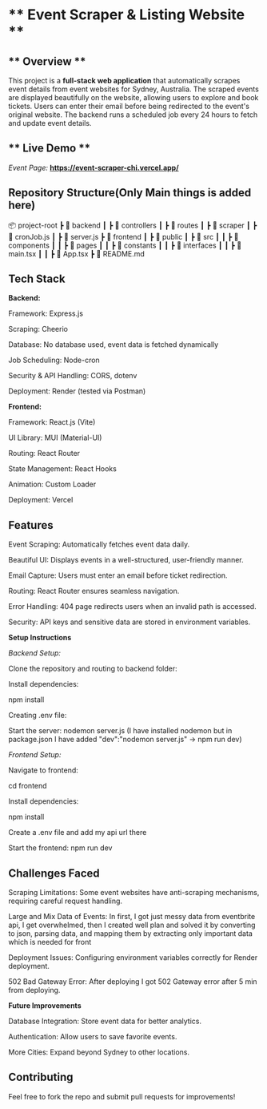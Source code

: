 # ** Event Scraper & Listing Website **

## ** Overview **

This project is a **full-stack web application** that automatically scrapes event details from event websites for Sydney, Australia. The scraped events are displayed beautifully on the website, allowing users to explore and book tickets. Users can enter their email before being redirected to the event's original website. The backend runs a scheduled job every 24 hours to fetch and update event details.

## ** Live Demo **

*Event Page:* **https://event-scraper-chi.vercel.app/**


## **Repository Structure(Only Main things is added here)**
📦 project-root
 ┣ 📂 backend
 ┃ ┣ 📂 controllers
 ┃ ┣ 📂 routes
 ┃ ┣ 📂 scraper
 ┃ ┣ 📜 cronJob.js
 ┃ ┣ 📜 server.js
 ┣ 📂 frontend
 ┃ ┣ 📂 public
 ┃ ┣ 📂 src
 ┃ ┃ ┣ 📂 components
 ┃ ┃ ┣ 📂 pages
 ┃ ┃ ┣ 📂 constants
 ┃ ┃ ┣ 📂 interfaces
 ┃ ┃ ┣ 📜 main.tsx
 ┃ ┃ ┣ 📜 App.tsx
 ┣ 📜 README.md

## **Tech Stack**

**Backend:**

Framework: Express.js

Scraping: Cheerio

Database: No database used, event data is fetched dynamically

Job Scheduling: Node-cron

Security & API Handling: CORS, dotenv

Deployment: Render (tested via Postman)



**Frontend:**

Framework: React.js (Vite)

UI Library: MUI (Material-UI)

Routing: React Router

State Management: React Hooks

Animation: Custom Loader

Deployment: Vercel


## **Features**

Event Scraping: Automatically fetches event data daily.

Beautiful UI: Displays events in a well-structured, user-friendly manner.

Email Capture: Users must enter an email before ticket redirection.

Routing: React Router ensures seamless navigation.

Error Handling: 404 page redirects users when an invalid path is accessed.

Security: API keys and sensitive data are stored in environment variables.


**Setup Instructions**

*Backend Setup:*

Clone the repository and routing to backend folder: 

Install dependencies:

npm install

Creating .env file:

Start the server:
nodemon server.js (I have installed nodemon but in package.json I have added "dev":"nodemon server.js" -> npm run dev)


*Frontend Setup:*

Navigate to frontend:

cd frontend

Install dependencies:

npm install

Create a .env file and add my api url there

Start the frontend:  npm run dev


## **Challenges Faced**

Scraping Limitations: Some event websites have anti-scraping mechanisms, requiring careful request handling.

Large and Mix Data of Events: In first, I got just messy data from eventbrite api, I get overwhelmed, then I created well plan and solved it by converting to json, parsing data, and mapping them by extracting only important data which is needed for front

Deployment Issues: Configuring environment variables correctly for Render deployment.

502 Bad Gateway Error: After deploying I got 502 Gateway error after 5 min from deploying.


**Future Improvements**

Database Integration: Store event data for better analytics.

Authentication: Allow users to save favorite events.

More Cities: Expand beyond Sydney to other locations.

## **Contributing**

Feel free to fork the repo and submit pull requests for improvements!